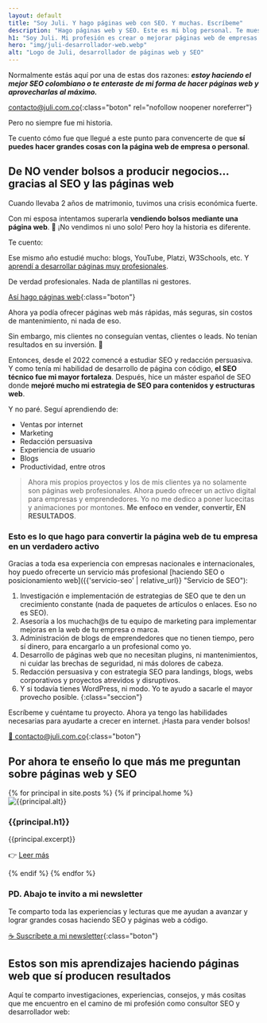 ```yaml
---
layout: default
title: "Soy Juli. Y hago páginas web con SEO. Y muchas. Escríbeme"
description: "Hago páginas web y SEO. Este es mi blog personal. Te muestro cómo me gusta trabajar y la manera crear y mejorar páginas web que no vendían nada."
h1: "Soy Juli. Mi profesión es crear o mejorar páginas web de empresas y emprendedores"
hero: "img/juli-desarrollador-web.webp"
alt: "Logo de Juli, desarrollador de páginas web y SEO"
---
```

Normalmente estás aquí por una de estas dos razones: ***estoy haciendo el mejor SEO colombiano o te enteraste de mi forma de hacer páginas web y aprovecharlas al máximo.***

[contacto@juli.com.co]({{site.email}} "Páginas web"){:class="boton" rel="nofollow noopener noreferrer"}

Pero no siempre fue mi historia.

Te cuento cómo fue que llegué a este punto para convencerte de que <b>sí puedes hacer grandes cosas con la página web de empresa o personal</b>.

## De NO vender bolsos a producir negocios... gracias al SEO y las páginas web

Cuando llevaba 2 años de matrimonio, tuvimos una crisis económica fuerte.

Con mi esposa intentamos superarla **vendiendo bolsos mediante una página web**. 🤣 ¡No vendimos ni uno solo! Pero hoy la historia es diferente.

Te cuento:

Ese mismo año estudié mucho: blogs, YouTube, Platzi, W3Schools, etc. Y [aprendí a desarrollar páginas muy profesionales]({{'desarrollo-paginas-web'|relative_url}} "Páginas web").

De verdad profesionales. Nada de plantillas ni gestores.

[Así hago páginas web]({{'desarrollo-paginas-web'|relative_url}} "Páginas web"){:class="boton"}

Ahora ya podía ofrecer páginas web más rápidas, más seguras, sin costos de mantenimiento, ni nada de eso.

Sin embargo, mis clientes no conseguían ventas, clientes o leads. No tenían resultados en su inversión. 🤔

Entonces, desde el 2022 comencé a estudiar SEO y redacción persuasiva. Y como tenía mi habilidad de desarrollo de página con código, **el SEO técnico fue mi mayor fortaleza**. Después, hice un máster español de SEO donde **mejoré mucho mi estrategia de SEO para contenidos y estructuras web**.

Y no paré. Seguí aprendiendo de:

- Ventas por internet
- Marketing
- Redacción persuasiva
- Experiencia de usuario
- Blogs
- Productividad, entre otros

>Ahora mis propios proyectos y los de mis clientes ya no solamente son páginas web profesionales. Ahora puedo ofrecer un activo digital para empresas y emprendedores. Yo no me dedico a poner lucecitas y animaciones por montones. **Me enfoco en vender, convertir, EN RESULTADOS**.

### Esto es lo que hago para convertir la página web de tu empresa en un verdadero activo

Gracias a toda esa experiencia con empresas nacionales e internacionales, hoy puedo ofrecerte un servicio más profesional [haciendo SEO o posicionamiento web]({{'servicio-seo' | relative_url}} "Servicio de SEO"):

1. Investigación e implementación de estrategias de SEO que te den un crecimiento constante (nada de paquetes de artículos o enlaces. Eso no es SEO).
2. Asesoría a los muchach@s de tu equipo de marketing para implementar mejoras en la web de tu empresa o marca.
3. Administración de blogs de emprendedores que no tienen tiempo, pero sí dinero, para encargarlo a un profesional como yo.
4. Desarrollo de páginas web que no necesitan plugins, ni mantenimientos, ni cuidar las brechas de seguridad, ni más dolores de cabeza.
5. Redacción persuasiva y con estrategia SEO para landings, blogs, webs corporativos y proyectos atrevidos y disruptivos.
6. Y si todavía tienes WordPress, ni modo. Yo te ayudo a sacarle el mayor provecho posible.
{:class="seccion"}

Escríbeme y cuéntame tu proyecto. Ahora ya tengo las habilidades necesarias para ayudarte a crecer en internet. ¡Hasta para vender bolsos!

[📧 contacto@juli.com.co]({{site.email}} "Escribe por email"){:class="boton"}

## Por ahora te enseño lo que más me preguntan sobre páginas web y SEO

<div class="home_gallery">
  {% for principal in site.posts %}
  {% if principal.home %}
  <article class="flow">
    <img src="{{principal.hero}}" alt="{{principal.alt}}">
    <h3>{{principal.h1}}</h3>
{{principal.excerpt}}

👉 <a href="{{principal.url|relative_url}}">Leer más</a>

  </article>
  {% endif %}
  {% endfor %}
</div>

### PD. Abajo te invito a mi newsletter

Te comparto toda las experiencias y lecturas que me ayudan a avanzar y lograr grandes cosas haciendo SEO y páginas web a código.

[☕ Suscríbete a mi newsletter](#cta){:class="boton"}

## Estos son mis aprendizajes haciendo páginas web que sí producen resultados

Aquí te comparto investigaciones, experiencias, consejos, y más cositas que me encuentro en el camino de mi profesión como consultor SEO y desarrollador web:
